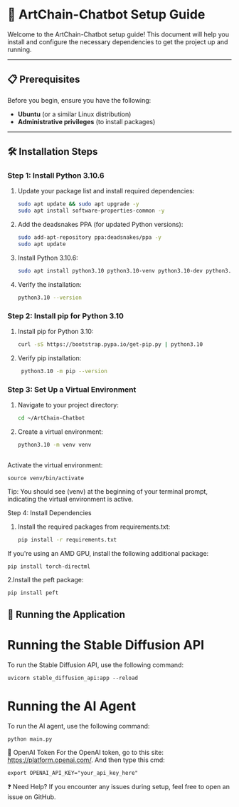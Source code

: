 # 🚀 ArtChain-Chatbot Setup Guide

Welcome to the ArtChain-Chatbot setup guide! This document will help you install and configure the necessary dependencies to get the project up and running.

---

## 📋 Prerequisites

Before you begin, ensure you have the following:

- **Ubuntu** (or a similar Linux distribution)
- **Administrative privileges** (to install packages)

---

## 🛠 Installation Steps

### Step 1: Install Python 3.10.6

1. Update your package list and install required dependencies:

   ```bash
   sudo apt update && sudo apt upgrade -y
   sudo apt install software-properties-common -y

2. Add the deadsnakes PPA (for updated Python versions):

   ```bash
   sudo add-apt-repository ppa:deadsnakes/ppa -y
   sudo apt update

3. Install Python 3.10.6:

   ```bash
   sudo apt install python3.10 python3.10-venv python3.10-dev python3.10-distutils -y

4. Verify the installation:
   ```bash
   python3.10 --version

### Step 2: Install pip for Python 3.10

1. Install pip for Python 3.10:
   
   ```bash
   curl -sS https://bootstrap.pypa.io/get-pip.py | python3.10

3. Verify pip installation:
   
   ```bash
    python3.10 -m pip --version
   
### Step 3: Set Up a Virtual Environment

1. Navigate to your project directory:
   
    ```bash
    cd ~/ArtChain-Chatbot

3. Create a virtual environment:
   
    ```bash
    python3.10 -m venv venv
  
Activate the virtual environment:

    source venv/bin/activate
    
Tip: You should see (venv) at the beginning of your terminal prompt, indicating the virtual environment is active.

Step 4: Install Dependencies
1. Install the required packages from requirements.txt:

    ```bash
    pip install -r requirements.txt

If you're using an AMD GPU, install the following additional package:
    
    pip install torch-directml
  
2.Install the peft package:

    pip install peft


## 🚀 Running the Application
# Running the Stable Diffusion API

To run the Stable Diffusion API, use the following command:

    uvicorn stable_diffusion_api:app --reload

# Running the AI Agent
To run the AI agent, use the following command:

    python main.py
    
🔑 OpenAI Token
For the OpenAI token, go to this site: https://platform.openai.com/.
And then type this cmd:

    export OPENAI_API_KEY="your_api_key_here"

❓ Need Help?
If you encounter any issues during setup, feel free to open an issue on GitHub.
